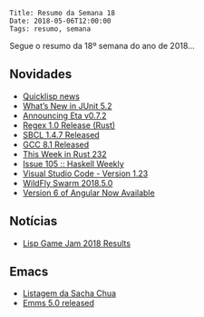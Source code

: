     Title: Resumo da Semana 18
    Date: 2018-05-06T12:00:00
    Tags: resumo, semana

Segue o resumo da 18º semana do ano de 2018...

<!-- more -->

## Novidades

* [Quicklisp news](http://blog.quicklisp.org/2018/04/quicklisp-dist-update-for-april-2018.html "Post sobre Quicklisp news")
* [What’s New in JUnit 5.2](https://keyholesoftware.com/2018/04/30/whats-new-in-junit-5-2 "Post sobre What’s New in JUnit 5.2")
* [Announcing Eta v0.7.2](https://blog.eta-lang.org/https-blog-eta-lang-org-announcing-eta-v0-7-2-c1f60e0ab068 "Post sobre Announcing Eta v0.7.2")
* [Regex 1.0 Release (Rust)](https://github.com/rust-lang/regex/releases/tag/1.0.0 "Post sobre Regex 1.0 Release (Rust)")
* [SBCL 1.4.7 Released](http://sbcl.org/all-news.html?1.4.7 "Post sobre SBCL 1.4.7 Released")
* [GCC 8.1 Released](https://gcc.gnu.org/ml/gcc/2018-05/msg00017.html "Post sobre GCC 8.1 Released")
* [This Week in Rust 232](https://this-week-in-rust.org/blog/2018/05/01/this-week-in-rust-232 "Post sobre This Week in Rust 232")
* [Issue 105 :: Haskell Weekly](https://haskellweekly.news/issues/105.html "Post sobre Issue 105 :: Haskell Weekly")
* [Visual Studio Code - Version 1.23](https://code.visualstudio.com/updates/v1_23 "Post sobre Visual Studio Code - Version 1.23")
* [WildFly Swarm 2018.5.0](https://github.com/wildfly-swarm/wildfly-swarm.io/blob/master/src/posts/announce-2018.5.0.adoc "Post sobre WildFly Swarm 2018.5.0")
* [Version 6 of Angular Now Available](https://blog.angular.io/version-6-of-angular-now-available-cc56b0efa7a4 "Post sobre Version 6 of Angular Now Available")

## Notícias

* [Lisp Game Jam 2018 Results](https://itch.io/jam/lisp-game-jam-2018/results "Artigo sobre Lisp Game Jam 2018 Results")

## Emacs

* [Listagem da Sacha Chua](http://sachachua.com/blog/category/emacs-news "Post sobre Listagem da Sacha Chua")
* [Emms 5.0 released](http://lists.gnu.org/archive/html/emms-help/2018-05/msg00000.html "Post sobre Emms 5.0 released")
